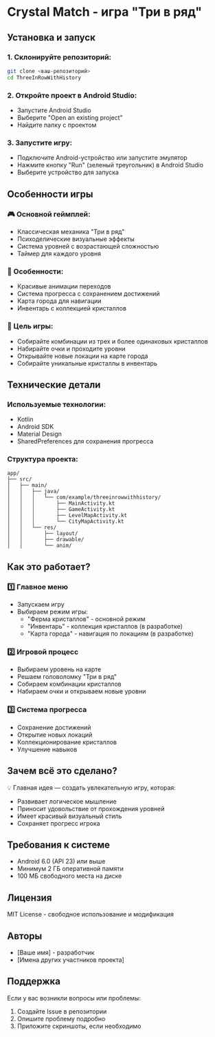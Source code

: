 # Crystal Match - игра "Три в ряд"

## Установка и запуск

### 1. Склонируйте репозиторий:
```sh
git clone <ваш-репозиторий>
cd ThreeInRowWithHistory
```

### 2. Откройте проект в Android Studio:
- Запустите Android Studio
- Выберите "Open an existing project"
- Найдите папку с проектом

### 3. Запустите игру:
- Подключите Android-устройство или запустите эмулятор
- Нажмите кнопку "Run" (зеленый треугольник) в Android Studio
- Выберите устройство для запуска

## Особенности игры

### 🎮 Основной геймплей:
- Классическая механика "Три в ряд"
- Психоделические визуальные эффекты
- Система уровней с возрастающей сложностью
- Таймер для каждого уровня

### 🌟 Особенности:
- Красивые анимации переходов
- Система прогресса с сохранением достижений
- Карта города для навигации
- Инвентарь с коллекцией кристаллов

### 🎯 Цель игры:
- Собирайте комбинации из трех и более одинаковых кристаллов
- Набирайте очки и проходите уровни
- Открывайте новые локации на карте города
- Собирайте уникальные кристаллы в инвентарь

## Технические детали

### Используемые технологии:
- Kotlin
- Android SDK
- Material Design
- SharedPreferences для сохранения прогресса

### Структура проекта:
```
app/
├── src/
│   ├── main/
│   │   ├── java/
│   │   │   └── com/example/threeinrowwithhistory/
│   │   │       ├── MainActivity.kt
│   │   │       ├── GameActivity.kt
│   │   │       ├── LevelMapActivity.kt
│   │   │       └── CityMapActivity.kt
│   │   └── res/
│   │       ├── layout/
│   │       ├── drawable/
│   │       └── anim/
```

## Как это работает?

### 1️⃣ Главное меню
- Запускаем игру
- Выбираем режим игры:
  - "Ферма кристаллов" - основной режим
  - "Инвентарь" - коллекция кристаллов (в разработке)
  - "Карта города" - навигация по локациям (в разработке)

### 2️⃣ Игровой процесс
- Выбираем уровень на карте
- Решаем головоломку "Три в ряд"
- Собираем комбинации кристаллов
- Набираем очки и открываем новые уровни

### 3️⃣ Система прогресса
- Сохранение достижений
- Открытие новых локаций
- Коллекционирование кристаллов
- Улучшение навыков

## Зачем всё это сделано?

💡 Главная идея — создать увлекательную игру, которая:
- Развивает логическое мышление
- Приносит удовольствие от прохождения уровней
- Имеет красивый визуальный стиль
- Сохраняет прогресс игрока

## Требования к системе

- Android 6.0 (API 23) или выше
- Минимум 2 ГБ оперативной памяти
- 100 МБ свободного места на диске

## Лицензия

MIT License - свободное использование и модификация

## Авторы

- [Ваше имя] - разработчик
- [Имена других участников проекта]

## Поддержка

Если у вас возникли вопросы или проблемы:
1. Создайте Issue в репозитории
2. Опишите проблему подробно
3. Приложите скриншоты, если необходимо
